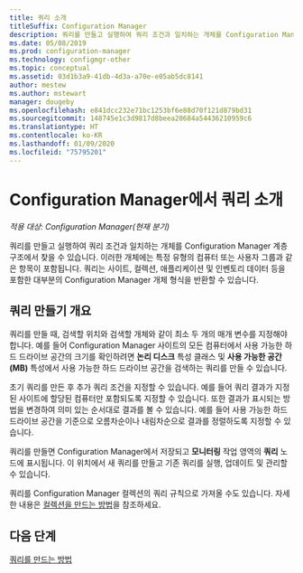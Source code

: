 ```yaml
---
title: 쿼리 소개
titleSuffix: Configuration Manager
description: 쿼리를 만들고 실행하여 쿼리 조건과 일치하는 개체를 Configuration Manager 계층 구조에서 찾습니다.
ms.date: 05/08/2019
ms.prod: configuration-manager
ms.technology: configmgr-other
ms.topic: conceptual
ms.assetid: 03d1b3a9-41db-4d3a-a70e-e05ab5dc8141
author: mestew
ms.author: mstewart
manager: dougeby
ms.openlocfilehash: e841dcc232e71bc1253bf6e88d70f121d879bd31
ms.sourcegitcommit: 148745e1c3d9817d8beea20684a54436210959c6
ms.translationtype: HT
ms.contentlocale: ko-KR
ms.lasthandoff: 01/09/2020
ms.locfileid: "75795201"
---
```

# <a name="introduction-to-queries-in-configuration-manager"></a>Configuration Manager에서 쿼리 소개

*적용 대상: Configuration Manager(현재 분기)*

쿼리를 만들고 실행하여 쿼리 조건과 일치하는 개체를 Configuration Manager 계층 구조에서 찾을 수 있습니다. 이러한 개체에는 특정 유형의 컴퓨터 또는 사용자 그룹과 같은 항목이 포함됩니다. 쿼리는 사이트, 컬렉션, 애플리케이션 및 인벤토리 데이터 등을 포함한 대부분의 Configuration Manager 개체 형식을 반환할 수 있습니다.  

## <a name="query-creation-overview"></a>쿼리 만들기 개요

 쿼리를 만들 때, 검색할 위치와 검색할 개체와 같이 최소 두 개의 매개 변수를 지정해야 합니다. 예를 들어 Configuration Manager 사이트의 모든 컴퓨터에서 사용 가능한 하드 드라이브 공간의 크기를 확인하려면 **논리 디스크** 특성 클래스 및 **사용 가능한 공간(MB)** 특성에서 사용 가능한 하드 드라이브 공간을 검색하는 쿼리를 만들 수 있습니다.  

 초기 쿼리를 만든 후 추가 쿼리 조건을 지정할 수 있습니다. 예를 들어 쿼리 결과가 지정된 사이트에 할당된 컴퓨터만 포함되도록 지정할 수 있습니다. 또한 결과가 표시되는 방법을 변경하여 의미 있는 순서대로 결과를 볼 수 있습니다. 예를 들어 사용 가능한 하드 드라이브 공간을 기준으로 오름차순이나 내림차순으로 결과를 정렬하도록 지정할 수 있습니다.  

 쿼리를 만들면 Configuration Manager에서 저장되고 **모니터링** 작업 영역의 **쿼리** 노드에 표시됩니다. 이 위치에서 새 쿼리를 만들고 기존 쿼리를 실행, 업데이트 및 관리할 수 있습니다.  

 쿼리를 Configuration Manager 컬렉션의 쿼리 규칙으로 가져올 수도 있습니다. 자세한 내용은 [컬렉션을 만드는 방법](../../../core/clients/manage/collections/create-collections.md)을 참조하세요.  

## <a name="next-steps"></a>다음 단계

 [쿼리를 만드는 방법](../../../core/servers/manage/create-queries.md)
